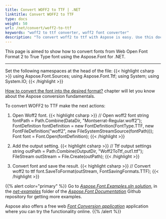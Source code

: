 ```yaml
---
title: Convert WOFF2 to TTF | .NET
linktitle: Convert WOFF2 to TTF
type: docs
weight: 50
url: /net/convert/woff2-to-ttf
keywords: "woff2 to ttf converter, woff2 font converter"
description: "To convert woff2 to ttf with Aspose is easy. Use this documentation to see how exactly"
---
```


This page is aimed to show how to convert fonts from Web Open Font Format 2 to True Type font using the Aspose.Font for .NET. 
_______

Set the following namespaces at the head of the file:
{{< highlight csharp >}} 
    using Aspose.Font.Sources;
    using Aspose.Font.Ttf;
    using System;
    using System.IO;
{{< /highlight >}}

 [How to convert the font into the desired format?](https://docs.aspose.com//font/net/convert/#how-to-convert-the-font-into-the-desired-format) chapter will let you know about the Aspose conversion fundamentals.

To convert WOFF2 to TTF make the next actions:

1. Open Woff2 font. 
{{< highlight csharp >}} 
     // Open woff2 font
     string fontPath = Path.Combine(DataDir, "Montserrat-Regular.woff2");
     FontDefinition fontDefinition = new FontDefinition(FontType.TTF, new FontFileDefinition("woff2", new FileSystemStreamSource(fontPath)));
     Font font = Font.Open(fontDefinition);
{{< /highlight >}}

2. Add the output setting.
{{< highlight csharp >}} 
     // Ttf output settings
     string outPath = Path.Combine(OutputDir, "Woff2ToTtf_out1.ttf");
     FileStream outStream = File.Create(outPath);
{{< /highlight >}}

3. Convert font and save the result.
{{< highlight csharp >}} 
     // Convert woff2 to ttf
     font.SaveToFormat(outStream, FontSavingFormats.TTF);
{{< /highlight >}}

{{% alert color="primary" %}}
Go to [*Aspose.Font.Examples.sln solution*](https://github.com/aspose-font/Aspose.Font-Documentation/tree/master/net-examples), in the [*net-examples*](https://github.com/aspose-font/Aspose.Font-Documentation/tree/master/net-examples) folder of the [*Aspose.Font Documentation*](https://github.com/aspose-font/Aspose.Font-Documentation) Github repository for getting more examples.

Aspose also offers a free web [*Font Conversion application*](https://products.aspose.app/font/conversion) application where you can try the functionality online.
{{% /alert %}}
